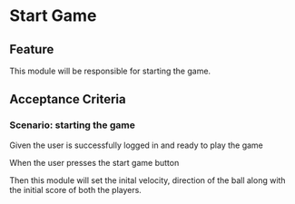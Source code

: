 # Start Game

## Feature

This module will be responsible for starting the game.

## Acceptance Criteria

### Scenario: starting the game 

  Given the user is successfully logged in and ready to play the game 
  
  When the user presses the start game button

  Then this module will set the inital velocity, direction of 
  the ball along with the initial score of both the players.


